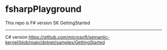 # fsharpPlayground

This repo is F# version SK GettingStarted


---

C# version https://github.com/microsoft/semantic-kernel/blob/main/dotnet/samples/GettingStarted
